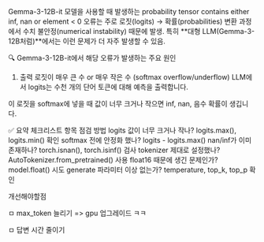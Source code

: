 Gemma-3-12B-it 모델을 사용할 때 발생하는 probability tensor contains either inf, nan or element < 0 오류는 주로 로짓(logits) → 확률(probabilities) 변환 과정에서 수치 불안정(numerical instability) 때문에 발생. 특히 **대형 LLM(Gemma-3-12B처럼)**에서는 이런 문제가 더 자주 발생할 수 있음.

🔍 Gemma-3-12B-it에서 해당 오류가 발생하는 주요 원인
1. 출력 로짓이 매우 큰 수 or 매우 작은 수 (softmax overflow/underflow)
LLM에서 logits는 수천 개의 단어 토큰에 대해 예측을 출력합니다.

이 로짓을 softmax에 넣을 때 값이 너무 크거나 작으면 inf, nan, 음수 확률이 생깁니다.

✅ 요약 체크리스트
항목	점검 방법
logits 값이 너무 크거나 작나?	logits.max(), logits.min() 확인
softmax 전에 안정화 했나?	logits - logits.max()
nan/inf가 이미 존재하나?	torch.isnan(), torch.isinf() 검사
tokenizer 제대로 설정했나?	AutoTokenizer.from_pretrained() 사용
float16 때문에 생긴 문제인가?	model.float() 시도
generate 파라미터 이상 없는가?	temperature, top_k, top_p 확인


개선해야할점

ㅁ max_token 늘리기 => gpu 업그레이드 ㅋㅋ

ㅁ 답변 시간 줄이기 